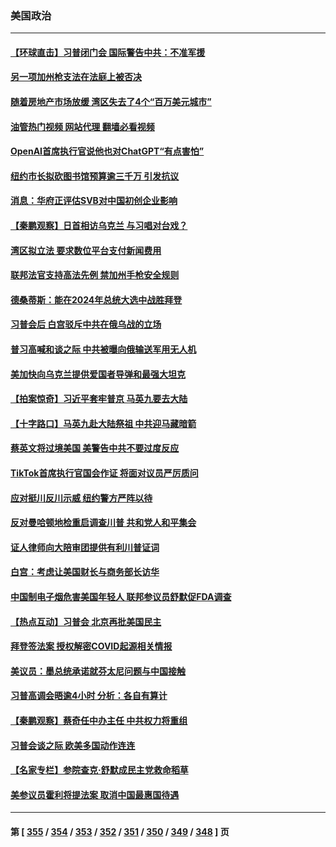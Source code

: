 ### 美国政治
---
#### [【环球直击】习普闭门会 国际警告中共：不准军援](../../pages/ncid1078159/n13955322.md?03222045) 
#### [另一项加州枪支法在法庭上被否决](../../pages/ncid1078159/n13955755.md?03222045) 
#### [随着房地产市场放缓 湾区失去了4个“百万美元城市”](../../pages/ncid1078159/n13955750.md?03222045) 
#### [油管热门视频 网站代理 翻墙必看视频](http://138.2.39.72:81/youtube.html?epic-marker?03222045)
#### [OpenAI首席执行官说他也对ChatGPT“有点害怕”](../../pages/ncid1078159/n13955744.md?03222045) 
#### [纽约市长拟砍图书馆预算逾三千万 引发抗议](../../pages/ncid1078159/n13955633.md?03222045) 
#### [消息：华府正评估SVB对中国初创企业影响](../../pages/ncid1078159/n13955616.md?03222045) 
#### [【秦鹏观察】日首相访乌克兰 与习唱对台戏？](../../pages/ncid1078159/n13955451.md?03222045) 
#### [湾区拟立法 要求数位平台支付新闻费用](../../pages/ncid1078159/n13955618.md?03222045) 
#### [联邦法官支持高法先例 禁加州手枪安全规则](../../pages/ncid1078159/n13955566.md?03222045) 
#### [德桑蒂斯：能在2024年总统大选中战胜拜登](../../pages/ncid1078159/n13955467.md?03222045) 
#### [习普会后 白宫驳斥中共在俄乌战的立场](../../pages/ncid1078159/n13955353.md?03222045) 
#### [普习高喊和谈之际 中共被曝向俄输送军用无人机](../../pages/ncid1078159/n13955315.md?03222045) 
#### [美加快向乌克兰提供爱国者导弹和最强大坦克](../../pages/ncid1078159/n13955323.md?03222045) 
#### [【拍案惊奇】习近平套牢普京 马英九要去大陆](../../pages/ncid1078159/n13955310.md?03222045) 
#### [【十字路口】马英九赴大陆祭祖 中共迎马藏暗箭](../../pages/ncid1078159/n13955304.md?03222045) 
#### [蔡英文将过境美国 美警告中共不要过度反应](../../pages/ncid1078159/n13955292.md?03222045) 
#### [TikTok首席执行官国会作证 将面对议员严厉质问](../../pages/ncid1078159/n13955224.md?03222045) 
#### [应对挺川反川示威 纽约警方严阵以待](../../pages/ncid1078159/n13954897.md?03222045) 
#### [反对曼哈顿地检重启调查川普 共和党人和平集会](../../pages/ncid1078159/n13954899.md?03222045) 
#### [证人律师向大陪审团提供有利川普证词](../../pages/ncid1078159/n13954895.md?03222045) 
#### [白宫：考虑让美国财长与商务部长访华](../../pages/ncid1078159/n13954887.md?03222045) 
#### [中国制电子烟危害美国年轻人 联邦参议员舒默促FDA调查](../../pages/ncid1078159/n13954856.md?03222045) 
#### [【热点互动】习普会 北京再批美国民主](../../pages/ncid1078159/n13954705.md?03222045) 
#### [拜登签法案 授权解密COVID起源相关情报](../../pages/ncid1078159/n13954813.md?03222045) 
#### [美议员：墨总统承诺就芬太尼问题与中国接触](../../pages/ncid1078159/n13954711.md?03222045) 
#### [习普高调会晤逾4小时 分析：各自有算计](../../pages/ncid1078159/n13954594.md?03222045) 
#### [【秦鹏观察】蔡奇任中办主任 中共权力将重组](../../pages/ncid1078159/n13954678.md?03222045) 
#### [习普会谈之际 欧美多国动作连连](../../pages/ncid1078159/n13954654.md?03222045) 
#### [【名家专栏】参院查克‧舒默成民主党救命稻草](../../pages/ncid1078159/n13954326.md?03222045) 
#### [美参议员霍利将提法案 取消中国最惠国待遇](../../pages/ncid1078159/n13954644.md?03222045) 

---
#### 第 [ [355](./355.md?03222045) / [354](./354.md?03222045) / [353](./353.md?03222045) / [352](./352.md?03222045) / [351](./351.md?03222045) / [350](./350.md?03222045) / [349](./349.md?03222045) / [348](./348.md?03222045) ] 页
